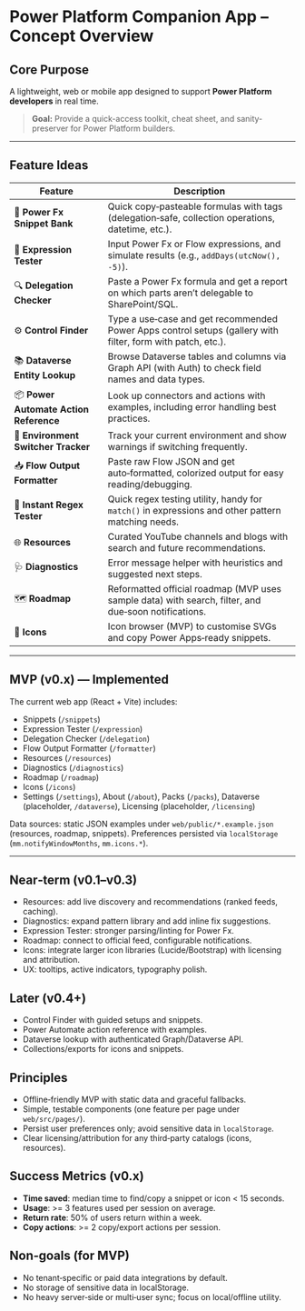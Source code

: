 # Power Platform Companion App – Concept Overview

## Core Purpose

A lightweight, web or mobile app designed to support **Power Platform developers** in real time.

> **Goal:** Provide a quick-access toolkit, cheat sheet, and sanity-preserver for Power Platform builders.

---

## Feature Ideas

| Feature                                | Description                                                                                                 |
| -------------------------------------- | ----------------------------------------------------------------------------------------------------------- |
| 🧠 **Power Fx Snippet Bank**           | Quick copy‑pasteable formulas with tags (delegation‑safe, collection operations, datetime, etc.).           |
| 🔁 **Expression Tester**               | Input Power Fx or Flow expressions, and simulate results (e.g., `addDays(utcNow(), -5)`).                   |
| 🔍 **Delegation Checker**              | Paste a Power Fx formula and get a report on which parts aren’t delegable to SharePoint/SQL.                |
| ⚙️ **Control Finder**                  | Type a use‑case and get recommended Power Apps control setups (gallery with filter, form with patch, etc.). |
| 📚 **Dataverse Entity Lookup**         | Browse Dataverse tables and columns via Graph API (with Auth) to check field names and data types.          |
| 📦 **Power Automate Action Reference** | Look up connectors and actions with examples, including error handling best practices.                      |
| 🔐 **Environment Switcher Tracker**    | Track your current environment and show warnings if switching frequently.                                   |
| 📥 **Flow Output Formatter**           | Paste raw Flow JSON and get auto‑formatted, colorized output for easy reading/debugging.                    |
| 🧪 **Instant Regex Tester**            | Quick regex testing utility, handy for `match()` in expressions and other pattern matching needs.           |
| 🌐 **Resources**                        | Curated YouTube channels and blogs with search and future recommendations.                                  |
| 🩺 **Diagnostics**                      | Error message helper with heuristics and suggested next steps.                                              |
| 🗺️ **Roadmap**                          | Reformatted official roadmap (MVP uses sample data) with search, filter, and due‑soon notifications.        |
| 🎨 **Icons**                            | Icon browser (MVP) to customise SVGs and copy Power Apps‑ready snippets.                                    |

---

## MVP (v0.x) — Implemented

The current web app (React + Vite) includes:

- Snippets (`/snippets`)
- Expression Tester (`/expression`)
- Delegation Checker (`/delegation`)
- Flow Output Formatter (`/formatter`)
- Resources (`/resources`)
- Diagnostics (`/diagnostics`)
- Roadmap (`/roadmap`)
- Icons (`/icons`)
- Settings (`/settings`), About (`/about`), Packs (`/packs`), Dataverse (placeholder, `/dataverse`), Licensing (placeholder, `/licensing`)

Data sources: static JSON examples under `web/public/*.example.json` (resources, roadmap, snippets). Preferences persisted via `localStorage` (`mm.notifyWindowMonths`, `mm.icons.*`).

---

## Near‑term (v0.1–v0.3)

- Resources: add live discovery and recommendations (ranked feeds, caching).
- Diagnostics: expand pattern library and add inline fix suggestions.
- Expression Tester: stronger parsing/linting for Power Fx.
- Roadmap: connect to official feed, configurable notifications.
- Icons: integrate larger icon libraries (Lucide/Bootstrap) with licensing and attribution.
- UX: tooltips, active indicators, typography polish.

## Later (v0.4+)

- Control Finder with guided setups and snippets.
- Power Automate action reference with examples.
- Dataverse lookup with authenticated Graph/Dataverse API.
- Collections/exports for icons and snippets.

## Principles

- Offline‑friendly MVP with static data and graceful fallbacks.
- Simple, testable components (one feature per page under `web/src/pages/`).
- Persist user preferences only; avoid sensitive data in `localStorage`.
- Clear licensing/attribution for any third‑party catalogs (icons, resources).

## Success Metrics (v0.x)

- **Time saved**: median time to find/copy a snippet or icon < 15 seconds.
- **Usage**: >= 3 features used per session on average.
- **Return rate**: 50% of users return within a week.
- **Copy actions**: >= 2 copy/export actions per session.

## Non‑goals (for MVP)

- No tenant‑specific or paid data integrations by default.
- No storage of sensitive data in localStorage.
- No heavy server‑side or multi‑user sync; focus on local/offline utility.
